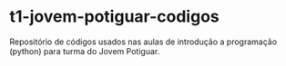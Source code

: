 # t1-jovem-potiguar-codigos
Repositório de códigos usados nas aulas de introdução a programação (python) para turma do Jovem Potiguar.
